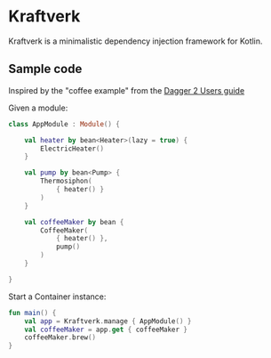 Kraftverk
===========================

Kraftverk is a minimalistic dependency injection framework for Kotlin.

Sample code
---------
Inspired by the "coffee example" from the [Dagger 2 Users guide](https://dagger.dev/users-guide.html)

Given a module:
```kotlin
class AppModule : Module() {

    val heater by bean<Heater>(lazy = true) {
        ElectricHeater()
    }

    val pump by bean<Pump> {
        Thermosiphon(
            { heater() }
        )
    }

    val coffeeMaker by bean {
        CoffeeMaker(
            { heater() },
            pump()
        )
    }

}
```
Start a Container instance:
```kotlin
fun main() {
    val app = Kraftverk.manage { AppModule() }
    val coffeeMaker = app.get { coffeeMaker }
    coffeeMaker.brew()
}
```



